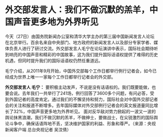 # 外交部发言人：我们不做沉默的羔羊，中国声音更多地为外界听见

今天（27日）由国务院新闻办公室和清华大学主办的第三届中国新闻发言人论坛在北京举行。百余名来自中央部门、地方政府的新闻发言人以及部分专家学者、媒体负责人进行了研讨交流。外交部发言人毛宁在论坛演讲中表示，国际社会期待听到响亮的中国声音和精彩的中国故事，这为我们提升国际话语权提供了难得的历史机遇，但同时提升我们的国际话语权仍然任重道远。

毛宁介绍，从2011年9月开始，中国外交部每个工作日都举行例行记者会，如今已经成为世界上唯一一家每个工作日都举行记者会的外交部。

**外交部发言人 毛宁：**
要积极主动发声，不说是没有话语权的。我们既要能做，也要会说。去年我们一共举行了241场，例行回答了3600多个问题，有问必答，受到外国记者的高度肯定。通过我们的不懈坚持和努力，国际社会对中国外交部记者会的关注和报道不断增多。去年国际媒体对外交部例行记者会的英文报道量同比增长了32%，中国声音更多地为外界听见。
面对反华敌对势力掀起的一波又一波的舆论抹黑浪潮，我们不做沉默的羔羊，不做绅士，要做战士，在尖锐激烈的国际舆论斗争中，确保话语阵地不丢，坚决维护国家的利益、形象和尊严。（来源：央视新闻客户端
总台央视记者 吴汶倩）

